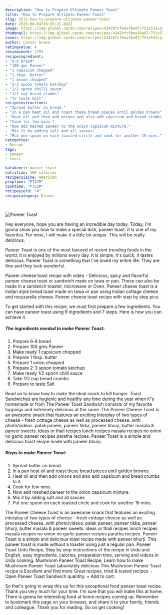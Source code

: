 ```yaml
---
description: "How to Prepare Ultimate Paneer Toast"
title: "How to Prepare Ultimate Paneer Toast"
slug: 1512-how-to-prepare-ultimate-paneer-toast
date: 2020-08-04T16:56:21.842Z
image: https://img-global.cpcdn.com/recipes/4342bfcfbeaf8a97/751x532cq70/paneer-toast-recipe-main-photo.jpg
thumbnail: https://img-global.cpcdn.com/recipes/4342bfcfbeaf8a97/751x532cq70/paneer-toast-recipe-main-photo.jpg
cover: https://img-global.cpcdn.com/recipes/4342bfcfbeaf8a97/751x532cq70/paneer-toast-recipe-main-photo.jpg
author: Connor Green
ratingvalue: 4
reviewcount: 1703
recipeingredient:
- "6-8 bread"
- "100 gms Paneer"
- "1 capsicum chopped"
- "1 tbsp. butter"
- "1 onion chopped"
- "2-3 spoon tomato ketchup"
- "1/2 spoon chilli sauce"
- "1/2 cup bread crumbs"
- "to taste Salt"
recipeinstructions:
- "Spread butter on bread."
- "In a pan heat oil and roast these bread pieces until golden browns"
- "Heat oil and then add onions and also add capsicum and bread crumbs to it."
- "Cook for few mins."
- "Now add meshed paneer to the onion capsicum mixture."
- "Mix it by adding salt and all sauces"
- "Put one spoon on each toasted circle and cook for another 15 mins."
categories:
- Recipe
tags:
- paneer
- toast

katakunci: paneer toast 
nutrition: 109 calories
recipecuisine: American
preptime: "PT37M"
cooktime: "PT55M"
recipeyield: "4"
recipecategory: Dinner

---
```



![Paneer Toast](https://img-global.cpcdn.com/recipes/4342bfcfbeaf8a97/751x532cq70/paneer-toast-recipe-main-photo.jpg)

Hey everyone, hope you are having an incredible day today. Today, I'm gonna show you how to make a special dish, paneer toast. It is one of my favorites. For mine, I will make it a little bit unique. This will be really delicious.

Paneer Toast is one of the most favored of recent trending foods in the world. It is enjoyed by millions every day. It is simple, it's quick, it tastes delicious. Paneer Toast is something that I've loved my entire life. They are fine and they look wonderful.

Paneer cheese toast recipe with video - Delicious, spicy and flavorful paneer cheese toast or sandwich made on tawa or pan. These can also be made in a sandwich toaster, microwave or Oven. Paneer cheese toast is a Indian style bread toast made on tawa or pan using Indian cottage cheese and mozzarella cheese. Paneer cheese toast recipe with step by step pics.


To get started with this recipe, we must first prepare a few ingredients. You can have paneer toast using 9 ingredients and 7 steps. Here is how you can achieve it.

<!--inarticleads1-->

##### The ingredients needed to make Paneer Toast:

1. Prepare 6-8 bread
1. Prepare 100 gms Paneer
1. Make ready 1 capsicum chopped
1. Prepare 1 tbsp. butter
1. Prepare 1 onion chopped
1. Prepare 2-3 spoon tomato ketchup
1. Make ready 1/2 spoon chilli sauce
1. Take 1/2 cup bread crumbs
1. Prepare to taste Salt


Read on to know how to make the ideal snack to kill hunger. Toast Sandwiches are hygienic and healthy any time during the year when it&#34;s homemade or from The Paneer Toast Sandwich consists of my favorite toppings and extremely delicious at the same. The Paneer Cheese Toast is an awesome snack that features an exciting interplay of two types of cheese - fresh cottage cheese as well as processed cheese..with photo/videos. palak paneer, paneer tikka, paneer bhurji, butter masala &amp; paneer sweets. ideas or thali recipes lunch recipes masala recipes no onion no garlic paneer recipes paratha recipes. Paneer Toast is a simple and delicious toast recipe made with paneer bhurji. 

<!--inarticleads2-->

##### Steps to make Paneer Toast:

1. Spread butter on bread.
1. In a pan heat oil and roast these bread pieces until golden browns
1. Heat oil and then add onions and also add capsicum and bread crumbs to it.
1. Cook for few mins.
1. Now add meshed paneer to the onion capsicum mixture.
1. Mix it by adding salt and all sauces
1. Put one spoon on each toasted circle and cook for another 15 mins.


The Paneer Cheese Toast is an awesome snack that features an exciting interplay of two types of cheese - fresh cottage cheese as well as processed cheese..with photo/videos. palak paneer, paneer tikka, paneer bhurji, butter masala &amp; paneer sweets. ideas or thali recipes lunch recipes masala recipes no onion no garlic paneer recipes paratha recipes. Paneer Toast is a simple and delicious toast recipe made with paneer bhurji. This paneer toast is made without a toaster using just a regular pan. Paneer Toast Urdu Recipe, Step by step instructions of the recipe in Urdu and English, easy ingredients, calories, preparation time, serving and videos in Urdu cooking. Mushroom Paneer Toast Recipe, Learn how to make Mushroom Paneer Toast (absolutely delicious This Mushroom Paneer Toast recipe is Excellent and find more Great recipes, tried &amp; tested recipes. - Open Paneer Toast Sandwich quantity. + Add to cart. 

So that's going to wrap this up for this exceptional food paneer toast recipe. Thank you very much for your time. I'm sure that you will make this at home. There is gonna be interesting food at home recipes coming up. Remember to bookmark this page on your browser, and share it to your family, friends and colleague. Thank you for reading. Go on get cooking!
